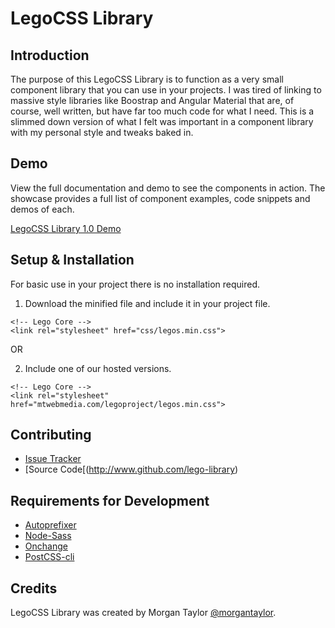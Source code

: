 # LegoCSS Library

## Introduction

The purpose of this LegoCSS Library is to function as a very small component library that you can use in your projects. I was tired of linking to massive style libraries like Boostrap and Angular Material that are, of course, well written, but have far too much code for what I need. This is a slimmed down version of what I felt was important in a component library with my personal style and tweaks baked in.

## Demo

View the full documentation and demo to see the components in action. The showcase provides a full list of component examples, code snippets and demos of each.

[LegoCSS Library 1.0 Demo](#)

## Setup & Installation

For basic use in your project there is no installation required.

1. Download the minified file and include it in your project file.
```
<!-- Lego Core -->
<link rel="stylesheet" href="css/legos.min.css">
```

OR

2. Include one of our hosted versions.
```
<!-- Lego Core -->
<link rel="stylesheet" href="mtwebmedia.com/legoproject/legos.min.css">
```

## Contributing

- [Issue Tracker](http://www.github.com/lego-library/issues)
- [Source Code[(http://www.github.com/lego-library)

## Requirements for Development

- [Autoprefixer](https://www.npmjs.com/package/autoprefixer)
- [Node-Sass](https://www.npmjs.com/package/node-sass)
- [Onchange](https://www.npmjs.com/package/onchange)
- [PostCSS-cli](https://www.npmjs.com/package/postcss-cli)

<!-- ### Configuration

After having installed the software, the user may need to configure it. List configuration options and explain how and where to set them. -->

## Credits

LegoCSS Library was created by Morgan Taylor [@morgantaylor](https://github.com/morgantaylor).

<!-- ## Changelog -->

